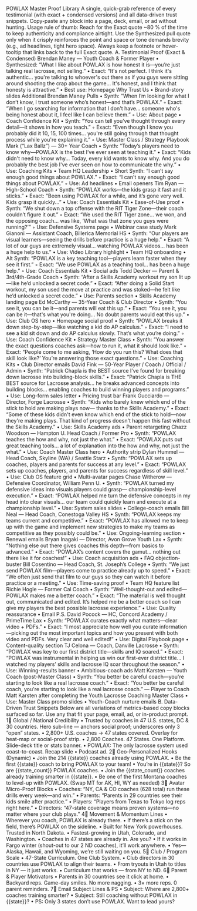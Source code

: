 POWLAX Master Proof Library
A single, quick-grab reference of every testimonial (with exact + condensed versions) and all
data-driven trust snippets. Copy-paste any block into a page, deck, email, or ad without
hunting.
Usage rule of thumb: Reach for the Exact quote ~80 % of the time to keep authenticity and
compliance airtight. Use the Synthesized pull quote only when it crisply reinforces the point
and space or tone demands brevity (e.g., ad headlines, tight hero space). Always keep a footnote
or hover-tooltip that links back to the full Exact quote.
A. Testimonial Proof (Exact & Condensed)
Brendan Maney — Youth Coach & Former Player
• Synthesized: “What I like about POWLAX is how honest it is—you’re just talking real
lacrosse, not selling.”
• Exact: “It's not perfect. I think it's authentic... you're talking to whoever's out there as if
you guys were sitting around shooting the crap about the game... It's honest, and I think
that honesty is attractive.”
• Best use: Homepage Why Trust Us • Brand-story slides
Additional Brendan Maney Pulls
• Synth: “When I’m looking for what I don’t know, I trust someone who’s honest—and
that’s POWLAX.”
◦ Exact: “When I go searching for information that I don't have... someone who's
being honest about it, I feel like I can believe them.”
◦ Use: About page • Coach Confidence Kit
• Synth: “You can tell you’ve thought through every detail—it shows in how you teach.”
◦ Exact: “Even though I know you probably did it 10, 15, 100 times... you're still
going through that thought process while you're explaining it.”
◦ Use: Master Class / Strategy Playbook
Mark (“Lax Ballz”) — 30+ Year Coach
• Synth: “Today’s players need to know why—POWLAX is the best I’ve ever seen at
teaching it.”
• Exact: “Kids didn't need to know why... Today, every kid wants to know why. And you
do probably the best job I've ever seen on how to communicate the why.”
• Use: Coaching Kits • Team HQ Leadership
• Short Synth: “I can’t say enough good things about POWLAX.”
◦ Exact: “I can't say enough good things about POWLAX.”
◦ Use: Ad headlines • Email openers
Tim Ryan — High-School Coach
• Synth: “POWLAX works—the kids grasp it fast and it sticks.”
• Exact: “Been using POWLAX for a while, and it’s gone very well. Kids grasp it
quickly...”
• Use: Coach Essentials Kit • Ease-of-Use proof
• Synth: “We shut down a top offense with the RIT Tiger Zone—their coach couldn’t figure
it out.”
◦ Exact: “We used the RIT Tiger zone... we won, and the opposing coach... was
like, ‘What was that zone you guys were running?’”
◦ Use: Defensive Systems page • Webinar case study
Mark Gianoni — Assistant Coach, Billerica Memorial HS
• Synth: “Our players are visual learners—seeing the drills before practice is a huge
help.”
• Exact: “A lot of our guys are extremely visual... watching POWLAX videos... has been
a huge help to us.”
• Use: Video Library highlight • Team HQ onboarding
• Alt Synth: “POWLAX is a key teaching tool—players learn faster when they see it first.”
◦ Exact: “We use POWLAX as a teaching tool... has been a huge help.”
◦ Use: Coach Essentials Kit • Social ads
Todd Decker — Parent & 3rd/4th-Grade Coach
• Synth: “After a Skills Academy workout my son lit up—like he’d unlocked a secret
code.”
• Exact: “After doing a Solid Start workout, my son used the move at practice and was
stoked—he felt like he’d unlocked a secret code.”
• Use: Parents section • Skills Academy landing page
Ed McCarthy — 35-Year Coach & Club Director
• Synth: “You see it, you can be it—and parents will eat this up.”
• Exact: “You see it, you can be it—that's what you're doing... No doubt parents would eat
this up.”
• Use: Club OS hero • Homepage social proof
• Synth: “POWLAX breaks it down step-by-step—like watching a kid do AP calculus.”
◦ Exact: “I need to see a kid sit down and do AP calculus slowly. That’s what
you’re doing.”
◦ Use: Coach Confidence Kit • Strategy Master Class
• Synth: “You answer the exact questions coaches ask—how to run it, what it should look
like.”
◦ Exact: “People come to me asking, ‘How do you run this? What does that skill
look like?’ You’re answering those exact questions.”
◦ Use: Coaching Kits • Club Director emails
David Fink — 50-Year Player / Coach / Official / Admin
• Synth: “Patrick Chapla is the BEST source I’ve found for breaking down lacrosse into
building-block skills.”
• Exact: “Patrick Chapla is THE BEST source for Lacrosse analysis... he breaks advanced
concepts into building blocks... enabling coaches to build winning players and
programs.”
• Use: Long-form sales letter • Pricing trust bar
Frank Gucciardo — Director, Forge Lacrosse
• Synth: “Kids who barely knew which end of the stick to hold are making plays now—
thanks to the Skills Academy.”
• Exact: “Some of these kids didn't even know which end of the stick to hold—now they're
making plays. That kind of progress doesn't happen this fast without the Skills Academy.”
• Use: Skills Academy ads • Parent retargeting
Chazz Woodson — Hampton U. Head Coach / Former Pro
• Synth: “POWLAX teaches the how and why, not just the what.”
• Exact: “POWLAX puts out great teaching tools... a lot of explanation into the how and
why, not just the what.”
• Use: Coach Master Class hero • Authority strip
Dylan Hummel — Head Coach, Skyline (WA) / Seattle Starz
• Synth: “POWLAX sets up coaches, players and parents for success at any level.”
• Exact: “POWLAX sets up coaches, players, and parents for success regardless of skill
level.”
• Use: Club OS feature grid • Multi-avatar pages
Chase Witherow — Defensive Coordinator, William Penn U.
• Synth: “POWLAX turned my defensive ideas into visuals players could grasp—
championship-level execution.”
• Exact: “POWLAX helped me turn the defensive concepts in my head into clear
visuals... our team could quickly learn and execute at a championship level.”
• Use: System sales slides • College-coach emails
Bill Neal — Head Coach, Conestoga Valley HS
• Synth: “POWLAX keeps my teams current and competitive.”
• Exact: “POWLAX has allowed me to keep up with the game and implement new
strategies to make my teams as competitive as they possibly could be.”
• Use: Ongoing-learning section • Renewal emails
Bryan Inagaki — Director, Avon Grove Youth Lax
• Synth: “Nothing else out there gives coaches this depth—from basics to advanced.”
• Exact: “POWLAX’s content covers the gamut... nothing out there like it for coaches!”
• Use: Coach acquisition ads • FAQ objection-buster
Bill Cosentino — Head Coach, St. Joseph’s College
• Synth: “We just send POWLAX film—players come to practice already up to speed.”
• Exact: “We often just send that film to our guys so they can watch it before practice or a
meeting.”
• Use: Time-saving proof • Team HQ feature list
Richie Hogle — Former Cal Coach
• Synth: “Well-thought-out and edited—POWLAX makes me a better coach.”
• Exact: “The material is well thought out, communicated and edited. It’s helped me be a
better coach so I can give my players the best possible lacrosse experience.”
• Use: Quality reassurance • Email P.S.
David Pocock — HC, Concord Academy / PrimeTime Lax
• Synth: “POWLAX curates exactly what matters—clear video + PDFs.”
• Exact: “I most appreciate how well you curate information—picking out the most
important topics and how you present with both video and PDFs. Very clear and well
edited!”
• Use: Digital Playbook page • Content-quality section
TJ Celona — Coach, Danville Lacrosse
• Synth: “POWLAX was key to our first district title—skills and IQ soared.”
• Exact: “POWLAX was instrumental in helping us win our first-ever district title... I
watched my players’ skills and lacrosse IQ soar throughout the season.”
• Use: Winning-results banner • Ambitious-coach ads
Matt Karsten — Youth Coach (post-Master Class)
• Synth: “You better be careful coach—you're starting to look like a real lacrosse coach.”
• Exact: “You better be careful coach, you're starting to look like a real lacrosse coach.” —
Player to Coach Matt Karsten after completing the Youth Lacrosse Coaching Master
Class
• Use: Master Class promo slides • Youth-Coach nurture emails
B. Data-Driven Trust Snippets
Below are all variations of metrics-based copy blocks surfaced so far. Use any that fit your page,
email, ad, or in-product prompt.
1⃣ Global / National Credibility
• Trusted by coaches in 47 U.S. states, DC & 30 countries.
Hero sub-line — anchors social proof; underscores only 3 “open” states.
• 2,800+ U.S. coaches → 47 states covered.
Overlay for heat-map or social-proof strip.
• 2,800 Coaches. 47 States. One Platform.
Slide-deck title or stats banner.
• POWLAX: The only lacrosse system used coast-to-coast.
Recap slide • Podcast ad.
2⃣ Geo-Personalized Hooks (Dynamic)
• Join the 214 {{state}} coaches already using POWLAX.
• Be the first {{state}} coach to bring POWLAX to your team!
• You’re in {{state}}? So are {{state_count}} POWLAX coaches.
• Join the {{state_count}} coaches already training smarter in {{state}}.
• Be one of the first Montana coaches to level-up with POWLAX. (Swap MT for AK,
HI, WY as needed)
3⃣ Avatar Micro-Proof Blocks
• Coaches: “NY, CA & CO coaches (628 total) run these drills every week—and win.”
• Parents: “Parents in 29 countries see their kids smile after practice.”
• Players: “Players from Texas to Tokyo log reps right here.”
• Directors: “47-state coverage means proven systems—no matter where your club plays.”
4⃣ Movement & Momentum Lines
• Wherever you coach, POWLAX is already there.
• If there’s a stick on the field, there’s POWLAX on the sideline.
• Built for New York powerhouses. Trusted in North Dakota.
• Fastest-growing in Utah, Colorado, and Washington.
• Coaches in 47 states are already in. Are you?
• If it works in Fargo winter (shout-out to our 2 ND coaches), it’ll work anywhere.
• Yes—Alaska, Hawaii, and Wyoming, we’re still waiting on you.
5⃣ Club / Program Scale
• 47-State Curriculum. One Club System.
• Club directors in 30 countries use POWLAX to align their teams.
• From tryouts in Utah to titles in NY — it just works.
• Curriculum that works — from NY to ND.
6⃣ Parent & Player Motivators
• Parents in 30 countries see it click at home.
• Backyard reps. Game-day smiles. No more nagging.
• 3× more reps. 0 parent reminders.
7⃣ Email Subject Lines & PS
• Subject: Where are 2,800+ coaches training smarter?
• Subject: Still coaching without POWLAX in {{state}}?
• PS: Only 3 states don’t use POWLAX. Want to lead yours?

